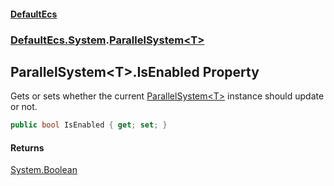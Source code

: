 #### [DefaultEcs](./index.md 'index')
### [DefaultEcs.System](./DefaultEcs-System.md 'DefaultEcs.System').[ParallelSystem&lt;T&gt;](./DefaultEcs-System-ParallelSystem-T-.md 'DefaultEcs.System.ParallelSystem&lt;T&gt;')
## ParallelSystem&lt;T&gt;.IsEnabled Property
Gets or sets whether the current [ParallelSystem&lt;T&gt;](./DefaultEcs-System-ParallelSystem-T-.md 'DefaultEcs.System.ParallelSystem&lt;T&gt;') instance should update or not.  
```C#
public bool IsEnabled { get; set; }
```
#### Returns
[System.Boolean](https://docs.microsoft.com/en-us/dotnet/api/System.Boolean 'System.Boolean')  
